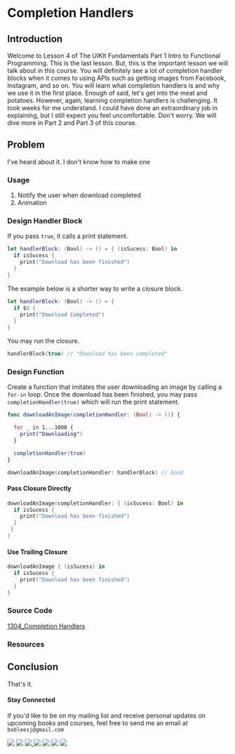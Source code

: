 # Completion Handlers

## Introduction
Welcome to Lesson 4 of The UIKIt Fundamentals Part 1 Intro to Functional Programming. This is the last lesson. But, this is the important lesson we will talk about in this course. You will definitely see a lot of completion handler blocks when it comes to using APIs such as getting images from Facebook, Instagram, and so on. You will learn what completion handlers is and why we use it in the first place. Enough of said, let's get into the meat and potatoes. However, again, learning completion handlers is challenging. It took weeks for me understand. I could have done an extraordinary job in explaining, but I still expect you feel uncomfortable. Don't worry. We will dive more in Part 2 and Part 3 of this course.

## Problem
I've heard about it. I don't know how to make one

### Usage
  1. Notify the user when download completed
  2. Animation

### Design Handler Block
If you pass `true`, it calls a print statement.
```swift
let handlerBlock: (Bool) -> () = { (isSucess: Bool) in
  if isSucess {
    print("Download has been finished")
  }
}
```
The example below is a shorter way to write a closure block.
```swift
let handlerBlock: (Bool) -> () = {
  if $0 {
    print("Download Completed")
  }
}
```

You may run the closure.
```swift
handlerBlock(true) // "Download has been completed"
```

### Design Function
Create a function that imitates the user downloading an image by calling a `for-in` loop. Once the download has been finished, you may pass `completionHandler(true)` which will run the print statement.

```swift
func downloadAnImage(completionHandler: (Bool) -> ()) {

  for _ in 1...1000 {
    print("Downloading")
  }

  completionHandler(true)
}
```

```swift
downloadAnImage(completionHandler: handlerBlock) // Good
```

#### Pass Closure Directly
```swift
downloadAnImage(completionHandler: { (isSucess: Bool) in
  if isSucess {
    print("Download has been finished")
  }
 }
)
```

#### Use Trailing Closure
```swift
downloadAnImage { (isSucess) in
  if isSucess {
    print("Download has been finished")
  }
}
```

### Source Code
[1304_Completion Handlers](https://www.dropbox.com/sh/pupb2loge227ka2/AAAA73NEu-yUWUza5QYmvZqsa?dl=0)

### Resources

## Conclusion
That's it.

#### Stay Connected
If you'd like to be on my mailing list and receive personal updates on upcoming books and courses, feel free to send me an email at `bobleesj@gmail.com`
<p>
<a href="http://bobthedeveloper.io"><img src="https://img.shields.io/badge/Personal-Website-333333.svg"></a>
<a href="https://facebook.com/bobthedeveloper"><img src="https://img.shields.io/badge/Facebook-Like-3B5998.svg"></a> <a href="https://youtube.com/bobthedeveloper"><img src="https://img.shields.io/badge/YouTube-Subscribe-CE1312.svg"</a> <a href="https://twitter.com/bobleesj"><img src="https://img.shields.io/badge/Twitter-Follow-55ACEE.svg"></a> <a href="https://instagram.com/bobthedev
"><img src="https://img.shields.io/badge/Instagram-Follow-BB2F92.svg"></a> <a href="https://linkedin.com/in/bobleesj"><img src= "https://img.shields.io/badge/LinkedIn-Connect-0077B5.svg"></a>
<a href="https://medium.com/@bobleesj"><img src="https://img.shields.io/badge/Medium-Read-00AB6C.svg"/></a>
</p>
